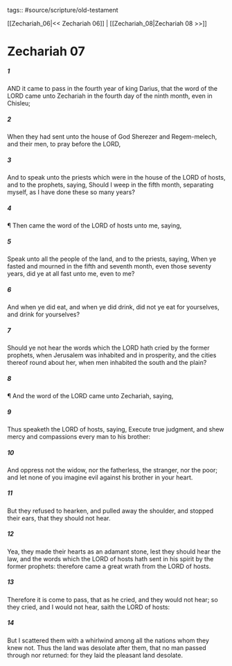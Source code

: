 tags:: #source/scripture/old-testament

[[Zechariah_06|<< Zechariah 06]] | [[Zechariah_08|Zechariah 08 >>]]

# Zechariah 07

##### 1

AND it came to pass in the fourth year of king Darius, that the word of the LORD came unto Zechariah in the fourth day of the ninth month, even in Chisleu;

##### 2

When they had sent unto the house of God Sherezer and Regem-melech, and their men, to pray before the LORD,

##### 3

And to speak unto the priests which were in the house of the LORD of hosts, and to the prophets, saying, Should I weep in the fifth month, separating myself, as I have done these so many years?

##### 4

¶ Then came the word of the LORD of hosts unto me, saying,

##### 5

Speak unto all the people of the land, and to the priests, saying, When ye fasted and mourned in the fifth and seventh month, even those seventy years, did ye at all fast unto me, even to me?

##### 6

And when ye did eat, and when ye did drink, did not ye eat for yourselves, and drink for yourselves?

##### 7

Should ye not hear the words which the LORD hath cried by the former prophets, when Jerusalem was inhabited and in prosperity, and the cities thereof round about her, when men inhabited the south and the plain?

##### 8

¶ And the word of the LORD came unto Zechariah, saying,

##### 9

Thus speaketh the LORD of hosts, saying, Execute true judgment, and shew mercy and compassions every man to his brother:

##### 10

And oppress not the widow, nor the fatherless, the stranger, nor the poor; and let none of you imagine evil against his brother in your heart.

##### 11

But they refused to hearken, and pulled away the shoulder, and stopped their ears, that they should not hear.

##### 12

Yea, they made their hearts as an adamant stone, lest they should hear the law, and the words which the LORD of hosts hath sent in his spirit by the former prophets: therefore came a great wrath from the LORD of hosts.

##### 13

Therefore it is come to pass, that as he cried, and they would not hear; so they cried, and I would not hear, saith the LORD of hosts:

##### 14

But I scattered them with a whirlwind among all the nations whom they knew not. Thus the land was desolate after them, that no man passed through nor returned: for they laid the pleasant land desolate.
